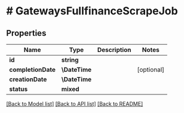 # # GatewaysFullfinanceScrapeJob

## Properties

Name | Type | Description | Notes
------------ | ------------- | ------------- | -------------
**id** | **string** |  |
**completionDate** | **\DateTime** |  | [optional]
**creationDate** | **\DateTime** |  |
**status** | **mixed** |  |

[[Back to Model list]](../../README.md#models) [[Back to API list]](../../README.md#endpoints) [[Back to README]](../../README.md)
